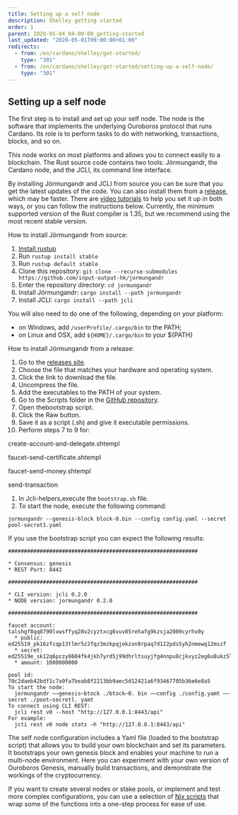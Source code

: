 ```yaml
---
title: Setting up a self node
description: Shelley getting started
order: 1
parent: 2020-05-04_04-00-00_getting-started
last_updated: "2020-05-01T09:00:00+01:00"
redirects:
  - from: /en/cardano/shelley/get-started/
    type: "301"
  - from: /en/cardano/shelley/get-started/setting-up-a-self-node/
    type: "301"
---
```

## Setting up a self node

The first step is to install and set up your self node. The node is the software that implements the underlying Ouroboros protocol that runs Cardano. Its role is to perform tasks to do with networking, transactions, blocks, and so on. 

This node works on most platforms and allows you to connect easily to a blockchain. The Rust source code contains two tools: Jörmungandr, the Cardano node, and the JCLI, its command line interface.

By installing Jörmungandr and JCLI from source you can be sure that you get the latest updates of the code.  You can also install them from a [release](https://github.com/input-output-hk/jormungandr/releases), which may be faster. There are [video tutorials](https://www.youtube.com/playlist?list=PLnPTB0CuBOBzHmIMplX6BT6F3tzKOSFG5) to help you set it up in both ways, or you can follow the instructions below. Currently, the minimum supported version of the Rust compiler is 1.35, but we recommend using the most recent stable version.

How to install Jörmungandr from source:

1. [Install rustup](https://www.rust-lang.org/tools/install) 
1. Run `rustup install stable`
1. Run `rustup default stable`
1. Clone this repository: `git clone --recurse-submodules https://github.com/input-output-hk/jormungandr` 
1. Enter the repository directory: `cd jormungandr` 
1. Install Jörmungandr: `cargo install --path jormungandr` 
1. Install JCLI: `cargo install --path jcli` 

You will also need to do one of the following, depending on your platform:

- on Windows, add `/userProfile/.cargo/bin` to the PATH; 
- on Linux and OSX, add `${HOME}/.cargo/bin` to your ${PATH} 

How to install Jörmungandr from a release:

1. Go to the [releases site](https://github.com/input-output-hk/jormungandr/releases). 
1. Choose the file that matches your hardware and operating system. 
1. Click the link to download the file. 
1. Uncompress the file. 
1. Add the executables to the PATH of your system. 
1. Go to the Scripts folder in the [GitHub repository](https://github.com/input-output-hk/jormungandr/tree/master/scripts). 
1. Open thebootstrap script. 
1. Click the Raw button. 
1. Save it as a script (.sh) and give it executable permissions. 
1. Perform steps 7 to 9 for: 

create-account-and-delegate.shtempl

faucet-send-certificate.shtempl

faucet-send-money.shtempl

send-transaction

1. In Jcli-helpers,execute the `bootstrap.sh` file.
1. To start the node, execute the following command:

```shell
jormungandr --genesis-block block-0.bin --config config.yaml --secret pool-secret1.yaml
```

If you use the bootstrap script you can expect the following results: 

```shell
############################################################

* Consensus: genesis
* REST Port: 8443

############################################################

* CLI version: jcli 0.2.0
* NODE version: jormungandr 0.2.0

############################################################

faucet account: talshgf8qq8790lvwsffyq28v2cyztxcg6vuv85rehafg9kzsja2009cyrhv0y
  * public: ed25519_pk16zfcqp13tlmr5z2fqz3mzkpqjekzxn8rpaq7d122pds5yh2nmewq12mszf
  * secret: ed25519e_sk12q6pzzy8604fk4jkh7yrd5j99dhrltsuyjfg4nnpu8cjkvyz2eg6u8ukz5lv2eyylcz2vx430zp7s053alep6p8zj2Ipt9yvdx2ngpsq5xq7g
  * amount: 1000000000

pool id: 70c2daeb42bdf1c7a9fa7beab8f2213bb9aec5d12421a6f93467705b36e6e8a5
To start the node:
  jormungandr ——genesis—btock ./btock—0. bin ——config ./config.yamt ——secret ./poot—secretl. yamt
To connect using CLI REST:
  jcli rest v0 --host "http://127.0.0.1:8443/api"
For example:
  jcti rest v0 node stats —h "http://127.0.0.1:8443/api"
```

The self node configuration includes a Yaml file (loaded to the bootstrap script) that allows you to build your own blockchain and set its parameters. It bootstraps your own genesis block and enables your machine to run a multi-node environment. Here you can experiment with your own version of Ouroboros Genesis, manually build transactions, and demonstrate the workings of the cryptocurrency. 

If you want to create several nodes or stake pools, or implement and test more complex configurations, you can use a selection of [Nix scripts](https://github.com/input-output-hk/jormungandr-nix) that wrap some of the functions into a one-step process for ease of use.
